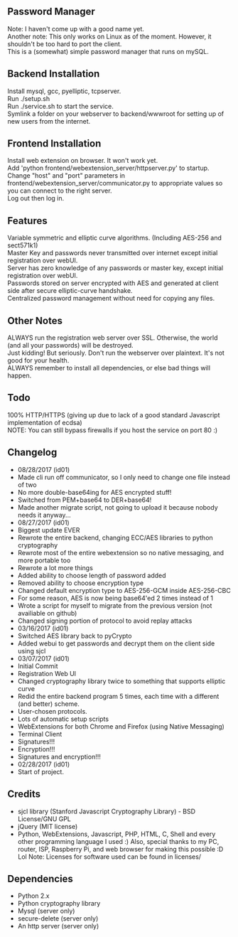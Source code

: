## Password Manager
Note: I haven't come up with a good name yet.  
Another note: This only works on Linux as of the moment. However, it shouldn't be too hard to port the client.  
This is a (somewhat) simple password manager that runs on mySQL.  

## Backend Installation
Install mysql, gcc, pyelliptic, tcpserver.  
Run ./setup.sh  
Run ./service.sh to start the service.  
Symlink a folder on your webserver to backend/wwwroot for setting up of new users from the internet.  

## Frontend Installation
Install web extension on browser. It won't work yet.  
Add 'python frontend/webextension_server/httpserver.py' to startup.  
Change "host" and "port" parameters in frontend/webextension_server/communicator.py 
to appropriate values so you can connect to the right server.  
Log out then log in.  

## Features
Variable symmetric and elliptic curve algorithms. (Including AES-256 and sect571k1)  
Master Key and passwords never transmitted over internet except initial registration over webUI.  
Server has zero knowledge of any passwords or master key, except initial registration over webUI.  
Passwords stored on server encrypted with AES and generated at client side after secure elliptic-curve handshake.  
Centralized password management without need for copying any files.  

## Other Notes
ALWAYS run the registration web server over SSL. Otherwise, the world (and all your passwords) will be destroyed.  
Just kidding! But seriously. Don't run the webserver over plaintext. It's not good for your health.  
ALWAYS remember to install all dependencies, or else bad things will happen.  

## Todo
100% HTTP/HTTPS (giving up due to lack of a good standard Javascript implementation of ecdsa)  
NOTE: You can still bypass firewalls if you host the service on port 80 :)  

## Changelog
* 08/28/2017 (id01)  
 * Made cli run off communicator, so I only need to change one file instead of two  
 * No more double-base64ing for AES encrypted stuff!  
 * Switched from PEM+base64 to DER+base64!  
 * Made another migrate script, not going to upload it because nobody needs it anyway...  
* 08/27/2017 (id01)  
 * Biggest update EVER  
 * Rewrote the entire backend, changing ECC/AES libraries to python cryptography  
 * Rewrote most of the entire webextension so no native messaging, and more portable too  
 * Rewrote a lot more things  
 * Added ability to choose length of password added  
 * Removed ability to choose encryption type  
 * Changed default encryption type to AES-256-GCM inside AES-256-CBC  
 * For some reason, AES is now being base64'ed 2 times instead of 1  
 * Wrote a script for myself to migrate from the previous version (not availiable on github)  
 * Changed signing portion of protocol to avoid replay attacks  
* 03/16/2017 (id01)  
 * Switched AES library back to pyCrypto  
 * Added webui to get passwords and decrypt them on the client side using sjcl  
* 03/07/2017 (id01)  
 * Initial Commit  
 * Registration Web UI  
 * Changed cryptography library twice to something that supports elliptic curve  
 * Redid the entire backend program 5 times, each time with a different (and better) scheme.  
 * User-chosen protocols.  
 * Lots of automatic setup scripts  
 * WebExtensions for both Chrome and Firefox (using Native Messaging)  
 * Terminal Client  
 * Signatures!!!  
 * Encryption!!!  
 * Signatures and encryption!!!  
* 02/28/2017 (id01)  
 * Start of project.  

## Credits
* sjcl library (Stanford Javascript Cryptography Library) - BSD License/GNU GPL  
* jQuery (MIT license)  
* Python, WebExtensions, Javascript, PHP, HTML, C, Shell and every other programming language I used :)
 Also, special thanks to my PC, router, ISP, Raspberry Pi, and web browser for making this possible :D Lol
Note: Licenses for software used can be found in licenses/

## Dependencies
* Python 2.x  
* Python cryptography library  
* Mysql (server only)  
* secure-delete (server only)  
* An http server (server only)  
